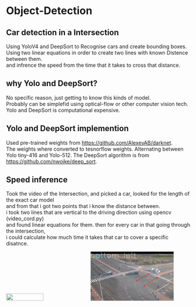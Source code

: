 # Object-Detection

## Car detection in a Intersection   
Using YoloV4 and DeepSort to Recognise cars and create bounding boxes.  
Using two linear equations in order to create two lines with known Distence between them.   
and infrence the speed from the time that it takes to cross that distance.

## why Yolo and DeepSort?  
No specific reason, just getting to know this kinds of model.  
Probably can be simplefid using optical-flow or other computer vision tech.
Yolo and DeepSort is computational expensive.

## Yolo and DeepSort implemention   
Used pre-trained weights from https://github.com/AlexeyAB/darknet.  
The weights where converted to tesnorflow weights. Alternating between Yolo tiny-416 
and Yolo-512.
The DeepSort algorithm is from https://github.com/nwojke/deep_sort. 

## Speed inference   
Took the video of the Intersection, and picked a car, looked for the length of the exact car model  
and from that i got two points that i know the distance between.  
i took two lines that are vertical to the driving direction using opencv (video_cord.py)  
and found linear equations for them. then for every car in that going through the intersection,  
i could calculate how much time it takes that car to cover a specific disatnce.

<p float="left">
<img src="./ScreenShots/1.png" width=45% height=45%>
<img src="./ScreenShots/2.png" width=45% height=45%>
</p>


